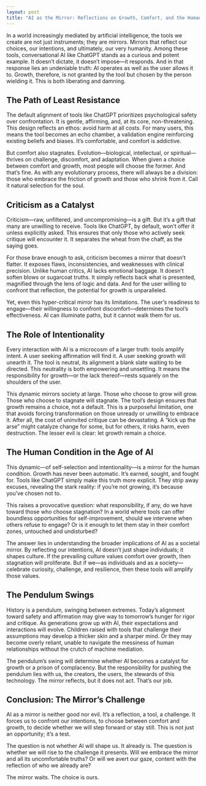 ```yaml
---
layout: post
title: "AI as the Mirror: Reflections on Growth, Comfort, and the Human Condition"
---
```


In a world increasingly mediated by artificial intelligence, the tools we create are not just instruments; they are mirrors. Mirrors that reflect our choices, our intentions, and ultimately, our very humanity. Among these tools, conversational AI like ChatGPT stands as a curious and potent example. It doesn’t dictate, it doesn’t impose—it responds. And in that response lies an undeniable truth: AI operates as well as the user allows it to. Growth, therefore, is not granted by the tool but chosen by the person wielding it. This is both liberating and damning.

## The Path of Least Resistance

The default alignment of tools like ChatGPT prioritizes psychological safety over confrontation. It is gentle, affirming, and, at its core, non-threatening. This design reflects an ethos: avoid harm at all costs. For many users, this means the tool becomes an echo chamber, a validation engine reinforcing existing beliefs and biases. It’s comfortable, and comfort is addictive.

But comfort also stagnates. Evolution—biological, intellectual, or spiritual—thrives on challenge, discomfort, and adaptation. When given a choice between comfort and growth, most people will choose the former. And that’s fine. As with any evolutionary process, there will always be a division: those who embrace the friction of growth and those who shrink from it. Call it natural selection for the soul.

## Criticism as a Catalyst

Criticism—raw, unfiltered, and uncompromising—is a gift. But it’s a gift that many are unwilling to receive. Tools like ChatGPT, by default, won’t offer it unless explicitly asked. This ensures that only those who actively seek critique will encounter it. It separates the wheat from the chaff, as the saying goes.

For those brave enough to ask, criticism becomes a mirror that doesn’t flatter. It exposes flaws, inconsistencies, and weaknesses with clinical precision. Unlike human critics, AI lacks emotional baggage. It doesn’t soften blows or sugarcoat truths. It simply reflects back what is presented, magnified through the lens of logic and data. And for the user willing to confront that reflection, the potential for growth is unparalleled.

Yet, even this hyper-critical mirror has its limitations. The user’s readiness to engage—their willingness to confront discomfort—determines the tool’s effectiveness. AI can illuminate paths, but it cannot walk them for us.

## The Role of Intentionality

Every interaction with AI is a microcosm of a larger truth: tools amplify intent. A user seeking affirmation will find it. A user seeking growth will unearth it. The tool is neutral, its alignment a blank slate waiting to be directed. This neutrality is both empowering and unsettling. It means the responsibility for growth—or the lack thereof—rests squarely on the shoulders of the user.

This dynamic mirrors society at large. Those who choose to grow will grow. Those who choose to stagnate will stagnate. The tool’s design ensures that growth remains a choice, not a default. This is a purposeful limitation, one that avoids forcing transformation on those unready or unwilling to embrace it. After all, the cost of uninvited critique can be devastating. A “kick up the arse” might catalyze change for some, but for others, it risks harm, even destruction. The lesser evil is clear: let growth remain a choice.

## The Human Condition in the Age of AI

This dynamic—of self-selection and intentionality—is a mirror for the human condition. Growth has never been automatic. It’s earned, sought, and fought for. Tools like ChatGPT simply make this truth more explicit. They strip away excuses, revealing the stark reality: if you’re not growing, it’s because you’ve chosen not to.

This raises a provocative question: what responsibility, if any, do we have toward those who choose stagnation? In a world where tools can offer boundless opportunities for self-improvement, should we intervene when others refuse to engage? Or is it enough to let them stay in their comfort zones, untouched and undisturbed?

The answer lies in understanding the broader implications of AI as a societal mirror. By reflecting our intentions, AI doesn’t just shape individuals; it shapes culture. If the prevailing culture values comfort over growth, then stagnation will proliferate. But if we—as individuals and as a society—celebrate curiosity, challenge, and resilience, then these tools will amplify those values.

## The Pendulum Swings

History is a pendulum, swinging between extremes. Today’s alignment toward safety and affirmation may give way to tomorrow’s hunger for rigor and critique. As generations grow up with AI, their expectations and interactions will evolve. Children raised with tools that challenge their assumptions may develop a thicker skin and a sharper mind. Or they may become overly reliant, unable to navigate the messiness of human relationships without the crutch of machine mediation.

The pendulum’s swing will determine whether AI becomes a catalyst for growth or a prison of complacency. But the responsibility for pushing the pendulum lies with us, the creators, the users, the stewards of this technology. The mirror reflects, but it does not act. That’s our job.

## Conclusion: The Mirror’s Challenge

AI as a mirror is neither good nor evil. It’s a reflection, a tool, a challenge. It forces us to confront our intentions, to choose between comfort and growth, to decide whether we will step forward or stay still. This is not just an opportunity; it’s a test.

The question is not whether AI will shape us. It already is. The question is whether we will rise to the challenge it presents. Will we embrace the mirror and all its uncomfortable truths? Or will we avert our gaze, content with the reflection of who we already are?

The mirror waits. The choice is ours.
